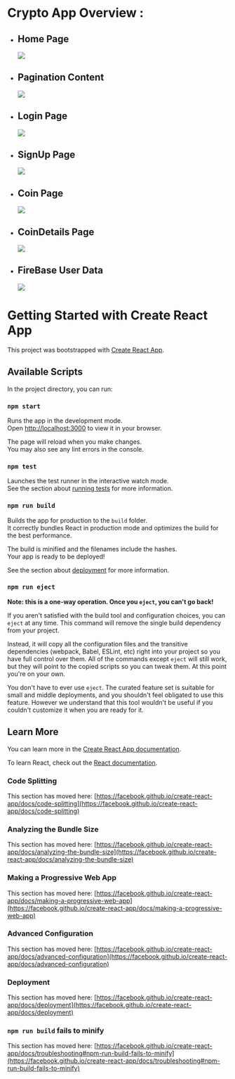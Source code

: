 <h1>Crypto App Overview :</h1>

<ul>
  <li><h2>Home Page</h2></li>
  <img src="https://github.com/Yugal2003/Crypto-App-React/assets/132428388/3d752c21-699d-454b-afa7-8c99c3dbd42b" /><br>
</ul>

<ul>
  <li><h2>Pagination Content</h2></li>
  <img src="https://github.com/Yugal2003/Crypto-App-React/assets/132428388/ce95ff00-9c4b-4d87-a569-bfdd68f85f59" /><br>
</ul>

<ul>
  <li><h2>Login Page</h2></li>
  <img src="https://github.com/Yugal2003/Crypto-App-React/assets/132428388/5141a6d0-4dac-41a7-9bc2-26ba48035598" /><br>
</ul>

<ul>
  <li><h2>SignUp Page</h2></li>
  <img src="https://github.com/Yugal2003/Crypto-App-React/assets/132428388/00d64373-1fdf-44d9-8c89-72c3fbad2802" /><br>
</ul>

<ul>
  <li><h2>Coin Page</h2></li>
  <img src="https://github.com/Yugal2003/Crypto-App-React/assets/132428388/8238cb66-e891-4518-b201-bd6c514ba634" /><br>
</ul>

<ul>
  <li><h2>CoinDetails Page</h2></li>
  <img src="https://github.com/Yugal2003/Crypto-App-React/assets/132428388/82187dea-ef30-4a75-8094-b9f0ce72b050" /><br>
</ul>

<ul>
  <li><h2>FireBase User Data</h2></li>
  <img src="https://github.com/Yugal2003/Crypto-App-React/assets/132428388/1a971d67-ea64-43e0-b353-9d05c5691284" /><br>
</ul>

# Getting Started with Create React App

This project was bootstrapped with [Create React App](https://github.com/facebook/create-react-app).

## Available Scripts

In the project directory, you can run:

### `npm start`

Runs the app in the development mode.\
Open [http://localhost:3000](http://localhost:3000) to view it in your browser.

The page will reload when you make changes.\
You may also see any lint errors in the console.

### `npm test`

Launches the test runner in the interactive watch mode.\
See the section about [running tests](https://facebook.github.io/create-react-app/docs/running-tests) for more information.

### `npm run build`

Builds the app for production to the `build` folder.\
It correctly bundles React in production mode and optimizes the build for the best performance.

The build is minified and the filenames include the hashes.\
Your app is ready to be deployed!

See the section about [deployment](https://facebook.github.io/create-react-app/docs/deployment) for more information.

### `npm run eject`

**Note: this is a one-way operation. Once you `eject`, you can't go back!**

If you aren't satisfied with the build tool and configuration choices, you can `eject` at any time. This command will remove the single build dependency from your project.

Instead, it will copy all the configuration files and the transitive dependencies (webpack, Babel, ESLint, etc) right into your project so you have full control over them. All of the commands except `eject` will still work, but they will point to the copied scripts so you can tweak them. At this point you're on your own.

You don't have to ever use `eject`. The curated feature set is suitable for small and middle deployments, and you shouldn't feel obligated to use this feature. However we understand that this tool wouldn't be useful if you couldn't customize it when you are ready for it.

## Learn More

You can learn more in the [Create React App documentation](https://facebook.github.io/create-react-app/docs/getting-started).

To learn React, check out the [React documentation](https://reactjs.org/).

### Code Splitting

This section has moved here: [https://facebook.github.io/create-react-app/docs/code-splitting](https://facebook.github.io/create-react-app/docs/code-splitting)

### Analyzing the Bundle Size

This section has moved here: [https://facebook.github.io/create-react-app/docs/analyzing-the-bundle-size](https://facebook.github.io/create-react-app/docs/analyzing-the-bundle-size)

### Making a Progressive Web App

This section has moved here: [https://facebook.github.io/create-react-app/docs/making-a-progressive-web-app](https://facebook.github.io/create-react-app/docs/making-a-progressive-web-app)

### Advanced Configuration

This section has moved here: [https://facebook.github.io/create-react-app/docs/advanced-configuration](https://facebook.github.io/create-react-app/docs/advanced-configuration)

### Deployment

This section has moved here: [https://facebook.github.io/create-react-app/docs/deployment](https://facebook.github.io/create-react-app/docs/deployment)

### `npm run build` fails to minify

This section has moved here: [https://facebook.github.io/create-react-app/docs/troubleshooting#npm-run-build-fails-to-minify](https://facebook.github.io/create-react-app/docs/troubleshooting#npm-run-build-fails-to-minify)
